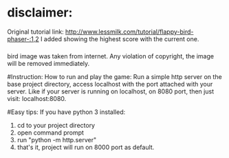 # disclaimer:
Original tutorial link:
http://www.lessmilk.com/tutorial/flappy-bird-phaser-:1,2
I added showing the highest score with the current one.

#####
bird image was taken from internet.
Any violation of copyright, the image will be removed immediately.

#Instruction: How to run and play the game:
Run a simple http server on the base project directory, access localhost with the port attached with your server. Like 
if your server is running on localhost, on 8080 port, then just visit: localhost:8080.

#Easy tips:
If you have python 3 installed:
1. cd to your project directory
2. open command prompt
3. run "python -m http.server"
4. that's it, project will run on 8000 port as default.
